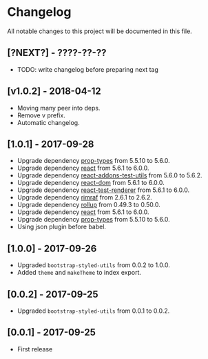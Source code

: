 # Changelog

All notable changes to this project will be documented in this file.

## [?NEXT?] - ????-??-??

- TODO: write changelog before preparing next tag

## [v1.0.2] - 2018-04-12

- Moving many peer into deps.
- Remove v prefix.
- Automatic changelog.

## [1.0.1] - 2017-09-28

- Upgrade dependency [prop-types](https://www.npmjs.com/package/prop-types) from 5.5.10 to 5.6.0.
- Upgrade dependency [react](https://www.npmjs.com/package/react) from 5.6.1 to 6.0.0.
- Upgrade dependency [react-addons-test-utils](https://www.npmjs.com/package/react-addons-test-utils) from 5.6.0 to 5.6.2.
- Upgrade dependency [react-dom](https://www.npmjs.com/package/react-dom) from 5.6.1 to 6.0.0.
- Upgrade dependency [react-test-renderer](https://www.npmjs.com/package/react-test-renderer) from 5.6.1 to 6.0.0.
- Upgrade dependency [rimraf](https://www.npmjs.com/package/rimraf) from 2.6.1 to 2.6.2.
- Upgrade dependency [rollup](https://www.npmjs.com/package/rollup) from 0.49.3 to 0.50.0.
- Upgrade dependency [react](https://www.npmjs.com/package/react) from 5.6.1 to 6.0.0.
- Upgrade dependency [prop-types](https://www.npmjs.com/package/prop-types) from 5.5.10 to 5.6.0.
- Using json plugin before babel.

## [1.0.0] - 2017-09-26

- Upgraded `bootstrap-styled-utils` from 0.0.2 to 1.0.0.
- Added `theme` and `makeTheme` to index export.

## [0.0.2] - 2017-09-25

- Upgraded `bootstrap-styled-utils` from 0.0.1 to 0.0.2.

## [0.0.1] - 2017-09-25

- First release
